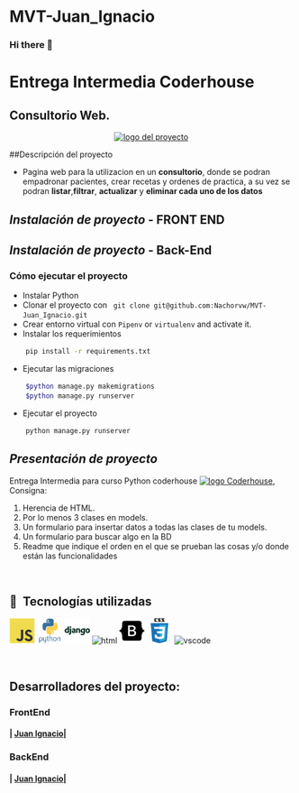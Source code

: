 # MVT-Juan_Ignacio

### Hi there 👋 

<!--
Esto no se ve pero fijate que tenes iconos y demas cosas para modificar a tu gusto, tomalo como plantilla is a ✨ _special_ ✨ repository because its `README.md` (this file) appears on your GitHub profile.

Here are some ideas to get you started:

- 🔭 I’m currently working on ...
- 🌱 I’m currently learning ...
- 👯 I’m looking to collaborate on ...
- 🤔 I’m looking for help with ...
- 💬 Ask me about ...
- 📫 How to reach me: ...
- 😄 Pronouns: ...
- ⚡ Fun fact: ...
-->

# **Entrega Intermedia Coderhouse**
## Consultorio Web.


<!--Aca es la imagen el href-> es el link donde quieren que valla y el src -> donde esta la imagen que van a poner //width = es el tamaño-->
<p align="center"><a href="https://bikelovers.vercel.app/" target="_blank" rel="noopener noreferrer"><img width="20%" src="https://i0.wp.com/edtechreviews.net/wp-content/uploads/2021/12/coderhouse_logo.png?resize=750%2C750&ssl=1" alt="logo del proyecto"></a></p>


##Descripción del proyecto
- Pagina web para la utilizacion en un **consultorio**, donde se podran empadronar pacientes, crear recetas y ordenes de practica, a su vez se podran **listar**,**filtrar**, **actualizar** y **eliminar cada uno de los datos** 




##  *Instalación de proyecto* - FRONT END

## *Instalación de proyecto* - Back-End
### Cómo ejecutar el proyecto
- Instalar Python
- Clonar el proyecto con ``` git clone git@github.com:Nachorvw/MVT-Juan_Ignacio.git```
- Crear entorno virtual con `Pipenv` or `virtualenv` and activate it.
- Instalar los requerimientos
<!--esto es para escribir codigo el que quieran -->
```sh
    pip install -r requirements.txt
```
- Ejecutar las migraciones
```sh
    $python manage.py makemigrations
    $python manage.py runserver
```
- Ejecutar el proyecto
```sh
    python manage.py runserver
```
## *Presentación de proyecto*
Entrega Intermedia para curso Python coderhouse <a href="https://bikelovers.vercel.app/" target="_blank" rel="noopener noreferrer"><img width="20%" src="https://i0.wp.com/edtechreviews.net/wp-content/uploads/2021/12/coderhouse_logo.png?resize=750%2C750&ssl=1" alt="logo Coderhouse"></a>, 
Consigna:
1) Herencia de HTML.
2) Por lo menos 3 clases en models.
3) Un formulario para insertar datos a todas las clases de tu models.
4) Un formulario para buscar algo en la BD
5) Readme que indique el orden en el que se prueban las cosas y/o donde están las funcionalidades

<!--se pueden poner imagenes es bueno-->


<br>  

<h2> 🚀 &nbsp;Tecnologías utilizadas</h2>
<p align="left">

<img src="https://raw.githubusercontent.com/devicons/devicon/master/icons/javascript/javascript-original.svg" alt="javascript" width="45" height="45" />

<img src="https://github.com/devicons/devicon/blob/master/icons/python/python-original-wordmark.svg" alt="python" width="45" height="45"/>
<img src="https://github.com/devicons/devicon/blob/master/icons/django/django-plain-wordmark.svg" alt="django" width="45" height="45"/>
<img src="https://cdn.jsdelivr.net/gh/devicons/devicon/icons/html5/html5-original.svg" alt="html" width="45" height="45"/>
<img src="https://raw.githubusercontent.com/devicons/devicon/master/icons/bootstrap/bootstrap-plain.svg" alt="bootstrap" width="45" height="45" />
<img src="https://raw.githubusercontent.com/devicons/devicon/master/icons/css3/css3-original-wordmark.svg" alt="css3" width="45" height="45" />
<img src="https://cdn.jsdelivr.net/gh/devicons/devicon/icons/vscode/vscode-original.svg" alt="vscode" width="45" height="45"/>


    

</p>
<br>

## Desarrolladores del proyecto:
### FrontEnd
#### | [Juan Ignacio](https://www.linkedin.com/in/juan-ignacio-reyes-314549239/)|
 [](https://github.com/Nachorvw) 
### BackEnd
#### | [Juan Ignacio](https://www.linkedin.com/in/juan-ignacio-reyes-314549239/)|
 [](https://github.com/Nachorvw) 